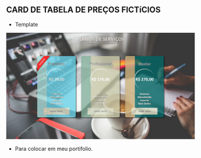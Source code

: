 ## CARD DE TABELA DE PREÇOS FICTíCIOS


- Template

![Template](template.png)


- Para colocar em meu portifolio.